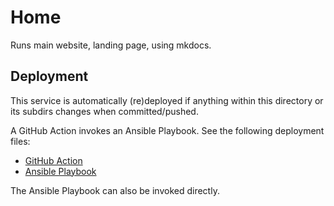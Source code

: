 # Home

Runs main website, landing page, using mkdocs.

## Deployment

This service is automatically (re)deployed if anything within this directory or its subdirs changes
when committed/pushed.

A GitHub Action invokes an Ansible Playbook.
See the following deployment files:

* [GitHub Action](../../.github/workflows/deploy.home.yml)
* [Ansible Playbook](../../ansible/deploy.yml)

The Ansible Playbook can also be invoked directly.
